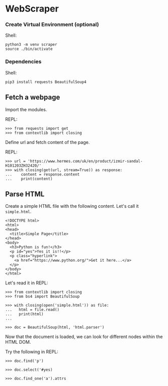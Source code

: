 # WebScraper

### Create Virtual Environment (optional)
Shell:
```
python3 -m venv scraper
source ./bin/activate
```

### Dependencies
Shell:
```
pip3 install requests BeautifulSoup4
```

## Fetch a webpage
Import the modules.

REPL:
```
>>> from requests import get
>>> from contextlib import closing
```
Define url and fetch content of the page.

REPL:
```
>>> url = 'https://www.hermes.com/uk/en/product/izmir-sandal-H101203ZH32420/'
>>> with closing(get(url, stream=True)) as response:
...    content = response.content
...    print(content)
```

## Parse HTML

Create a simple HTML file with the following content. Let's call it `simple.html`.
```
<!DOCTYPE html>
<html>
<head>
  <title>Simple Page</title>
</head>
<body>
  <h3>Python is fun!</h3>
  <p id="yes">Yes it is!!</p>
  <p class="hyperlink">
    <a href="https://www.python.org/">Get it here...</a>
  </p>
</body>
</html>
```
Let's read it in REPL:
```
>>> from contextlib import closing
>>> from bs4 import BeautifulSoup

>>> with closing(open('simple.html')) as file:
...   html = file.read()
...   print(html)
...

>>> doc = BeautifulSoup(html, 'html.parser')
```

Now that the document is loaded, we can look for different nodes within the HTML DOM.

Try the following in REPL:
```
>>> doc.find('p')

>>> doc.select('#yes)

>>> doc.find_one('a').attrs
```